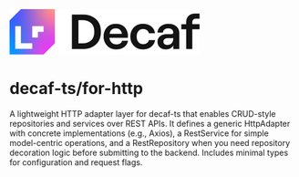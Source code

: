 ![Banner](./workdocs/assets/decaf-logo.svg)

# decaf-ts/for-http

A lightweight HTTP adapter layer for decaf-ts that enables CRUD-style repositories and services over REST APIs. It defines a generic HttpAdapter with concrete implementations (e.g., Axios), a RestService for simple model-centric operations, and a RestRepository when you need repository decoration logic before submitting to the backend. Includes minimal types for configuration and request flags.
